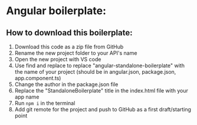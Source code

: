 # Angular boilerplate:

## How to download this boilerplate:

1. Download this code as a zip file from GitHub
2. Rename the new project folder to your API's name
3. Open the new project with VS code
4. Use find and replace to replace "angular-standalone-boilerplate" with the name of your project (should be in angular.json, package.json, app.component.ts)
5. Change the author in the package.json file
6. Replace the "StandaloneBoilerplate" title in the index.html file with your app name
7. Run `npm i` in the terminal
8. Add git remote for the project and push to GitHub as a first draft/starting point
